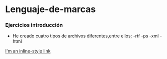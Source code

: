 # Lenguaje-de-marcas
### Ejercicios introducción
- He creado cuatro tipos de archivos diferentes,entre ellos;
-rtf
-ps
-xml
-html

[I'm an inline-style link](https://www.google.com)
